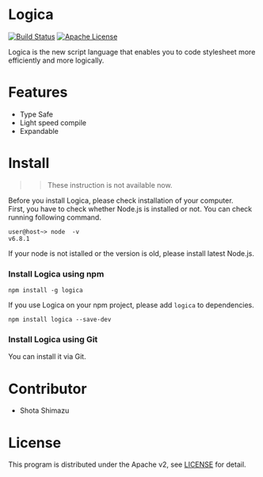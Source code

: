 # Logica
[![Build Status](https://travis-ci.org/shotastage/Logica.svg?branch=master)](https://travis-ci.org/shotastage/CSSS)
[![Apache License](http://img.shields.io/badge/license-Apache-blue.svg?style=flat)](LICENSE)



Logica is the new script language that enables you to code stylesheet more efficiently and more logically.

# Features
- Type Safe
- Light speed compile
- Expandable  


# Install

>> These instruction is not available now.

Before you install Logica, please check installation of your computer.  
First, you have to check whether Node.js is installed or not. You can check running following command.

```
user@host~> node  -v
v6.8.1

```

If your node is not istalled or the version is old, please install latest Node.js.


### Install Logica using npm
```
npm install -g logica
```
If you use Logica on your npm project, please add `logica` to dependencies.

```
npm install logica --save-dev
```


### Install Logica using Git

You can install it via Git.


# Contributor

- Shota Shimazu

# License
This program is distributed under the Apache v2, see [LICENSE](LICENSE) for detail.


